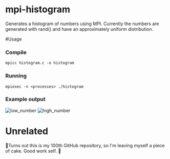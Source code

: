 mpi-histogram
===

Generates a histogram of numbers using MPI. Currently the numbers are generated with rand() and have an approximately uniform distribution.

#Usage

### Compile

`mpicc histogram.c -o histogram`

### Running

`mpiexec -n <processes> ./histogram`

### Example output

![low_number](https://cloud.githubusercontent.com/assets/1081565/6317588/faa7a208-ba21-11e4-8e6f-5075bb752442.png)
![high_number](https://cloud.githubusercontent.com/assets/1081565/6317585/e2da0b3e-ba21-11e4-8d2d-8dbea1822978.png)

# Unrelated

🍰Turns out this is my 100th GitHub repository, so I'm leaving myself a piece of cake. Good work self. 🍰

